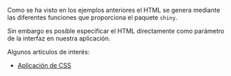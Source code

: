 Como se ha visto en los ejemplos anteriores el HTML se genera mediante las diferentes funciones que proporciona el paquete `shiny`.

Sin embargo es posible especificar el HTML directamente como parámetro de la interfaz en nuestra aplicación.

Algunos artículos de interés:

- [Aplicación de CSS](https://shiny.rstudio.com/articles/css.html)
